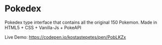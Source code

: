 # Pokedex
Pokedex type interface that contains all the original 150 Pokemon. Made in HTML5 + CSS + Vanilla-Js + PokeAPI

Live Demo: https://codepen.io/kostastepetes/pen/PobLKZx
